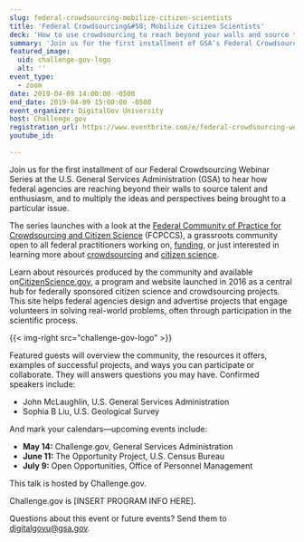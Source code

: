 ```yaml
---
slug: federal-crowdsourcing-mobilize-citizen-scientists
title: 'Federal Crowdsourcing&#58; Mobilize Citizen Scientists'
deck: 'How to use crowdsourcing to reach beyond your walls and source talent and enthusiasm.'
summary: 'Join us for the first installment of GSA’s Federal Crowdsourcing Webinar Series, where we’ll look at how to use crowdsourcing to reach beyond your walls and source talent and enthusiasm&#46;'
featured_image:
  uid: challenge-gov-logo
  alt: ''
event_type:
  - zoom
date: 2019-04-09 14:00:00 -0500
end_date: 2019-04-09 15:00:00 -0500
event_organizer: DigitalGov University
host: Challenge.gov
registration_url: https://www.eventbrite.com/e/federal-crowdsourcing-webinar-series-federal-community-of-practice-for-crowdsourcing-and-citizen-registration-58989187247
youtube_id:

---
```


Join us for the first installment of our Federal Crowdsourcing Webinar Series at the U.S. General Services Administration (GSA) to hear how federal agencies are reaching beyond their walls to source talent and enthusiasm, and to multiply the ideas and perspectives being brought to a particular issue.

The series launches with a look at the [Federal Community of Practice for Crowdsourcing and Citizen Science](https://digital.gov/communities/crowdsourcing-and-citizen-science/) (FCPCCS), a grassroots community open to all federal practitioners working on, [funding](https://digital.gov/tag/crowdfunding/), or just interested in learning more about [crowdsourcing](https://digital.gov/tag/crowdsourcing/) and [citizen science](https://digital.gov/tag/citizen-science/).


Learn about resources produced by the community and available on[CitizenScience.gov](http://www.citizenscience.gov/), a program and website launched in 2016 as a central hub for federally sponsored citizen science and crowdsourcing projects. This site helps federal agencies design and advertise projects that engage volunteers in solving real-world problems, often through participation in the scientific process.

{{< img-right src="challenge-gov-logo" >}}

Featured guests will overview the community, the resources it offers, examples of successful projects, and ways you can participate or collaborate. They will answers questions you may have. Confirmed speakers include:

- John McLaughlin, U.S. General Services Administration
- Sophia B Liu, U.S. Geological Survey

And mark your calendars—upcoming events include:

- **May 14:** Challenge.gov, General Services Administration
- **June 11:** The Opportunity Project, U.S. Census Bureau
- **July 9:** Open Opportunities, Office of Personnel Management

This talk is hosted by Challenge.gov.

Challenge.gov is [INSERT PROGRAM INFO HERE].

Questions about this event or future events? Send them to [digitalgovu@gsa.gov](mailto:digitalgovu@gsa.gov).  

